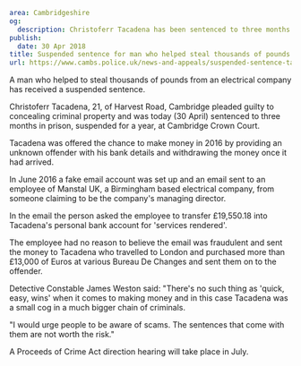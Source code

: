 ```yaml
area: Cambridgeshire
og:
  description: Christoferr Tacadena has been sentenced to three months in prison, suspended for a year, for helping to steal thousands of pounds.
publish:
  date: 30 Apr 2018
title: Suspended sentence for man who helped steal thousands of pounds
url: https://www.cambs.police.uk/news-and-appeals/suspended-sentence-tacadena
```

A man who helped to steal thousands of pounds from an electrical company has received a suspended sentence.

Christoferr Tacadena, 21, of Harvest Road, Cambridge pleaded guilty to concealing criminal property and was today (30 April) sentenced to three months in prison, suspended for a year, at Cambridge Crown Court.

Tacadena was offered the chance to make money in 2016 by providing an unknown offender with his bank details and withdrawing the money once it had arrived.

In June 2016 a fake email account was set up and an email sent to an employee of Manstal UK, a Birmingham based electrical company, from someone claiming to be the company's managing director.

In the email the person asked the employee to transfer £19,550.18 into Tacadena's personal bank account for 'services rendered'.

The employee had no reason to believe the email was fraudulent and sent the money to Tacadena who travelled to London and purchased more than £13,000 of Euros at various Bureau De Changes and sent them on to the offender.

Detective Constable James Weston said: "There's no such thing as 'quick, easy, wins' when it comes to making money and in this case Tacadena was a small cog in a much bigger chain of criminals.

"I would urge people to be aware of scams. The sentences that come with them are not worth the risk."

A Proceeds of Crime Act direction hearing will take place in July.
